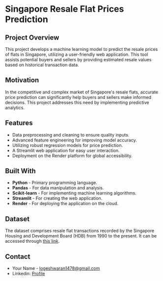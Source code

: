# Singapore Resale Flat Prices Prediction

## Project Overview
This project develops a machine learning model to predict the resale prices of flats in Singapore, utilizing a user-friendly web application. This tool assists potential buyers and sellers by providing estimated resale values based on historical transaction data.

## Motivation
In the competitive and complex market of Singapore's resale flats, accurate price prediction can significantly help buyers and sellers make informed decisions. This project addresses this need by implementing predictive analytics.

## Features
- Data preprocessing and cleaning to ensure quality inputs.
- Advanced feature engineering for improving model accuracy.
- Utilizing robust regression models for price prediction.
- A Streamlit web application for easy user interaction.
- Deployment on the Render platform for global accessibility.

## Built With
- **Python** - Primary programming language.
- **Pandas** - For data manipulation and analysis.
- **Scikit-learn** - For implementing machine learning algorithms.
- **Streamlit** - For creating the web application.
- **Render** - For deploying the application on the cloud.

## Dataset
The dataset comprises resale flat transactions recorded by the Singapore Housing and Development Board (HDB) from 1990 to the present. It can be accessed through [this link](https://beta.data.gov.sg/collections/189/datasets/d_8b84c4ee58e3cfc0ece0d773c8ca6abc/view).

## Contact
- Your Name - logeshwaran1478@gmail.com
- Linkedin: [Profile](https://www.linkedin.com/in/logeshwarandatapro/)



